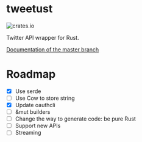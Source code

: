 # tweetust
![crates.io](https://img.shields.io/crates/v/tweetust.svg)

Twitter API wrapper for Rust.

[Documentation of the master branch](http://azyobuzin.github.io/tweetust/tweetust/)

# Roadmap
- [x] Use serde
- [ ] Use Cow to store string
- [x] Update oauthcli
- [ ] &mut builders
- [ ] Change the way to generate code: be pure Rust
- [ ] Support new APIs
- [ ] Streaming
